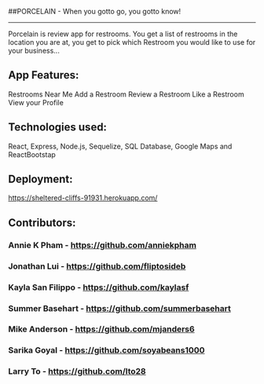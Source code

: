 ##PORCELAIN - When you gotto go, you gotto know!
***

Porcelain is review app for restrooms. You get a list of restrooms in the location you are at, you get to pick which Restroom you would like to use for your business...

## App Features:
Restrooms Near Me
Add a Restroom
Review a Restroom
Like a Restroom
View your Profile

## Technologies used:

React, Express, Node.js, Sequelize, SQL Database, Google Maps and ReactBootstap 

## Deployment:

https://sheltered-cliffs-91931.herokuapp.com/


## Contributors:

### Annie K Pham - https://github.com/anniekpham
### Jonathan Lui - https://github.com/fliptosideb
### Kayla San Filippo - https://github.com/kaylasf
### Summer Basehart - https://github.com/summerbasehart
### Mike Anderson - https://github.com/mjanders6
### Sarika Goyal - https://github.com/soyabeans1000
### Larry To - https://github.com/lto28
